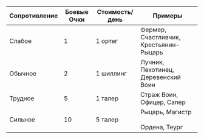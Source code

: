 
| Сопротивление | Боевые Очки | Стоимость/день | Примеры |
| ---- | ---- | ---- | ---- |
| Слабое | 1 | 1 ортег | Фермер, Счастливчик, Крестьянин-Рыцарь |
| Обычное | 2 | 1 шиллинг | Лучник, Пехотинец, Деревенский Воин |
| Трудное | 5 | 1 талер | Страж Воин, Офицер, Сапер |
| Сильное | 10 | 5 талер | Рыцарь, Магистр<br><br>Ордена, Теург |
